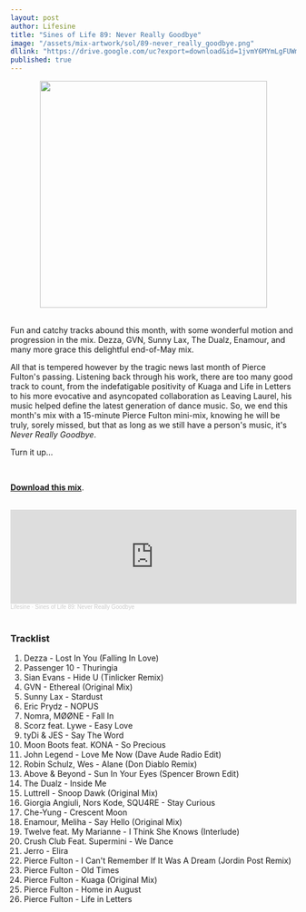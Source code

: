 ```yaml
---
layout: post
author: Lifesine
title: "Sines of Life 89: Never Really Goodbye"
image: "/assets/mix-artwork/sol/89-never_really_goodbye.png"
dllink: "https://drive.google.com/uc?export=download&id=1jvmY6MYmLgFUWm-vaGdeA6Gl3VjlGAJr"
published: true
---
```


<div style="text-align:center"><img src="{{ page.image }}" width="400px" height="auto" /></div>
<br>

Fun and catchy tracks abound this month, with some wonderful motion and progression in the mix. Dezza, GVN, Sunny Lax, The Dualz, Enamour, and many more grace this delightful end-of-May mix.

All that is tempered however by the tragic news last month of Pierce Fulton's passing. Listening back through his work, there are too many good track to count, from the indefatigable positivity of Kuaga and Life in Letters to his more evocative and asyncopated collaboration as Leaving Laurel, his music helped define the latest generation of dance music. So, we end this month's mix with a 15-minute Pierce Fulton mini-mix, knowing he will be truly, sorely missed, but that as long as we still have a person's music, it's _Never Really Goodbye_.

Turn it up...

<br>

<a href=" {{ page.dllink }} " target="_blank">**Download this mix**</a>.

<br>

<iframe width="100%" height="166" scrolling="no" frameborder="no" allow="autoplay" src="https://w.soundcloud.com/player/?url=https%3A//api.soundcloud.com/tracks/1059429223%3Fsecret_token%3Ds-SN8maRRoze0&color=%23f2c422&auto_play=false&hide_related=false&show_comments=true&show_user=true&show_reposts=false&show_teaser=true"></iframe><div style="font-size: 10px; color: #cccccc;line-break: anywhere;word-break: normal;overflow: hidden;white-space: nowrap;text-overflow: ellipsis; font-family: Interstate,Lucida Grande,Lucida Sans Unicode,Lucida Sans,Garuda,Verdana,Tahoma,sans-serif;font-weight: 100;"><a href="https://soundcloud.com/lifesine" title="Lifesine" target="_blank" style="color: #cccccc; text-decoration: none;">Lifesine</a> · <a href="https://soundcloud.com/lifesine/sines-of-life-89/s-SN8maRRoze0" title="Sines of Life 89: Never Really Goodbye" target="_blank" style="color: #cccccc; text-decoration: none;">Sines of Life 89: Never Really Goodbye</a></div>

<br>


### Tracklist

01. Dezza - Lost In You (Falling In Love)
02. Passenger 10 - Thuringia
03. Sian Evans - Hide U (Tinlicker Remix)
04. GVN - Ethereal (Original Mix)
05. Sunny Lax - Stardust
06. Eric Prydz - NOPUS
07. Nomra, MØØNE - Fall In
08. Scorz feat. Lywe - Easy Love
09. tyDi & JES - Say The Word
10. Moon Boots feat. KONA - So Precious
11. John Legend - Love Me Now (Dave Aude Radio Edit)
12. Robin Schulz, Wes - Alane (Don Diablo Remix)
13. Above & Beyond - Sun In Your Eyes (Spencer Brown Edit)
14. The Dualz - Inside Me
15. Luttrell - Snoop Dawk (Original Mix)
16. Giorgia Angiuli, Nors Kode, SQU4RE - Stay Curious
17. Che-Yung - Crescent Moon
18. Enamour, Meliha - Say Hello (Original Mix)
19. Twelve feat. My Marianne - I Think She Knows (Interlude)
20. Crush Club Feat. Supermini - We Dance
21. Jerro - Elira
22. Pierce Fulton - I Can't Remember If It Was A Dream (Jordin Post Remix)
23. Pierce Fulton - Old Times
24. Pierce Fulton - Kuaga (Original Mix)
25. Pierce Fulton - Home in August
26. Pierce Fulton - Life in Letters

<br>
